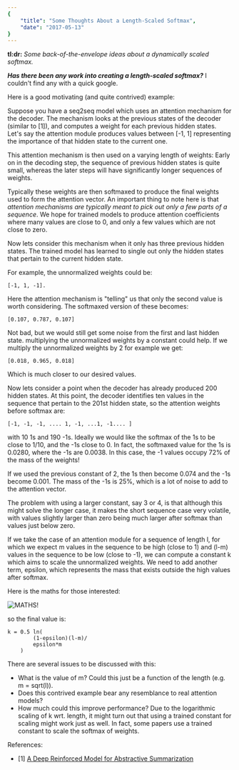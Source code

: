 ```yaml
---
{
    "title": "Some Thoughts About a Length-Scaled Softmax",
    "date": "2017-05-13"
}
---
```


**tl:dr:** *Some back-of-the-envelope ideas about a dynamically scaled softmax.*


***Has there been any work into creating a length-scaled softmax?*** I couldn't find any with a quick google.

Here is a good motivating (and quite contrived) example:

Suppose you have a seq2seq model which uses an attention mechanism for the decoder. The mechanism looks at the previous states of the decoder (similar to [1]), and computes a weight for each previous hidden states. Let's say the attention module produces values between [-1, 1] representing the importance of that hidden state to the current one.

This attention mechanism is then used on a varying length of weights: Early on in the decoding step, the sequence of previous hidden states is quite small, whereas the later steps will have significantly longer sequences of weights.


Typically these weights are then softmaxed to produce the final weights used to form the attention vector.
An important thing to note here is that *attention mechanisms are typically meant to pick out only a few parts of a sequence*. We hope for trained models to produce attention coefficients where many values are close to 0, and only a few values which are not close to zero.


Now lets consider this mechanism when it only has three previous hidden states. The trained model has learned to single out only the hidden states that pertain to the current hidden state.

For example, the unnormalized weights could be:

```
[-1, 1, -1].
```


Here the attention mechanism is "telling" us that only the second value is worth considering. The softmaxed version of these becomes:

```
[0.107, 0.787, 0.107]
```

Not bad, but we would still get some noise from the first and last hidden state. multiplying the unnormalized weights by a constant could help. If we multiply the unnormalized weights by 2 for example we get:

```
[0.018, 0.965, 0.018]
```

Which is much closer to our desired values.


Now lets consider a point when the decoder has already produced 200 hidden states. At this point, the decoder identifies ten values in the sequence that pertain to the 201st hidden state, so the attention weights before softmax are:

```
[-1, -1, -1, .... 1, -1, ...1, -1.... ]
```

with 10 1s and 190 -1s. Ideally we would like the softmax of the 1s to be close to 1/10, and the -1s close to 0. In fact, the softmaxed value for the 1s is 0.0280, where the -1s are 0.0038. In this case, the -1 values occupy 72% of the mass of the weights!

If we used the previous constant of 2, the 1s then become 0.074 and the -1s become 0.001. The mass of the -1s is 25%, which is a lot of noise to add to the attention vector.

The problem with using a larger constant, say 3 or 4, is that although this might solve the longer case, it makes the short sequence case very volatile, with values slightly larger than zero being much larger after softmax than values just below zero.  


If we take the case of an attention module for a sequence of length l, for which we expect m values in the sequence to be high (close to 1) and (l-m) values in the sequence to be low (close to -1), we can compute a constant k which aims to scale the unnormalized weights. We need to add another term, epsilon, which represents the mass that exists outside the high values after softmax.

Here is the maths for those interested:


![MATHS!](http://i.imgur.com/juzgNIM.jpg)


so the final value is:
```
k = 0.5 ln(
        (1-epsilon)(l-m)/
        epsilon*m
    )
```


There are several issues to be discussed with this:

* What is the value of m? Could this just be a function of the length (e.g. m = sqrt(l)).
* Does this contrived example bear any resemblance to real attention models?
* How much could this improve performance? Due to the logarithmic scaling of k wrt. length, it might turn out that using a trained constant for scaling might work just as well. In fact, some papers use a trained constant to scale the softmax of weights.




References:
* [1] [A Deep Reinforced Model for Abstractive Summarization](https://arxiv.org/pdf/1705.04304.pdf)
